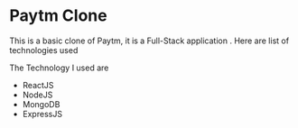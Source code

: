 # Paytm Clone

This is a basic clone of Paytm, it is a Full-Stack application . Here are list of technologies used

The Technology I used are

- ReactJS
- NodeJS
- MongoDB
- ExpressJS
